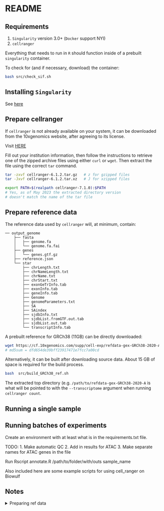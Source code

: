 # README

## Requirements
1. `Singularity` version 3.0+ (`Docker` support NYI)
1. `cellranger`

Everything that needs to run in `R` should function inside of a prebuilt `singularity` container.

To check for (and if necessary, download) the container:
```bash
bash src/check_sif.sh
```

## Installing `Singularity`

See [here](https://gist.github.com/cory-weller/ae515627436596f7e82d96864df134aa)

## Prepare cellranger
If `cellranger` is not already available on your system, it can be downloaded
from the 10xgenomics website, after agreeing to its license.

Visit [HERE](https://support.10xgenomics.com/single-cell-gene-expression/software/downloads/latest)

Fill out your institution information, then follow the instructions to
retrieve one of the zipped archive files using either `curl` or `wget`.
Then extract the file using the correct `tar` command.

```bash
tar -zxvf cellranger-6.1.2.tar.gz   # z for gzipped files
tar -Jxvf cellranger-6.1.2.tar.xz   # J for xzipped files

export PATH=$(realpath cellranger-7.1.0):$PATH  
# Yes, as of May 2023 the extracted directory version 
# doesn't match the name of the tar file
```

## Prepare reference data

The reference data used by `cellranger` will, at minimum, contain:
```
── output_genome
    ├── fasta
    │   ├── genome.fa
    │   └── genome.fa.fai
    ├── genes
    │   └── genes.gtf.gz
    ├── reference.json
    └── star
        ├── chrLength.txt
        ├── chrNameLength.txt
        ├── chrName.txt
        ├── chrStart.txt
        ├── exonGeTrInfo.tab
        ├── exonInfo.tab
        ├── geneInfo.tab
        ├── Genome
        ├── genomeParameters.txt
        ├── SA
        ├── SAindex
        ├── sjdbInfo.txt
        ├── sjdbList.fromGTF.out.tab
        ├── sjdbList.out.tab
        └── transcriptInfo.tab
```

A prebuilt reference for GRCh38 (11GB) can be directly downloaded:
```bash
wget https://cf.10xgenomics.com/supp/cell-exp/refdata-gex-GRCh38-2020-A.tar.gz
# md5sum = dfd654de39bff23917471e7fcc7a00cd
```
Alternatively, it can be built after downloading source data. About
15 GB of space is required for the build process.
```bash
bash  src/build_GRCh38_ref.sh
```

The extracted top directory (e.g. `/path/to/refdata-gex-GRCh38-2020-A`
is what will be pointed to with the `--transcriptome` argument when
running `cellranger count`.



## Running a single sample

## Running batches of experiments




Create an environment with at least what is in the requirements.txt file.


TODO: 1. Make automatic QC
    2. Add in results for ATAC
    3. Make separate names for ATAC genes in the file


Run Rscript annotate.R /path/to/folder/with/outs sample_name


Also included here are some example scripts for using cell_ranger on Biowulf


## Notes

<details><summary> Preparing ref data </summary>

```bash
# GRCh38 ref genome. All headings labeled as
# >chr$ID $ID
# with arabic (not roman) numerals
ref_fasta='/fdb/cellranger/refdata-gex-GRCh38-2020-A/fasta/genome.fa'
gzip -c ${ref_fasta} > GRCh38.genome.fa.gz

# GRCh38 version 32 (Ensembl 98) GTF
genes='/fdb/cellranger/refdata-gex-GRCh38-2020-A/genes/genes.gtf'
gzip -c ${genes} > genes.gtf.gz
```

</details>

